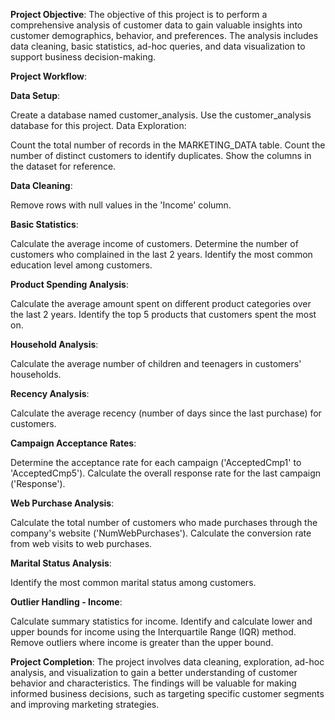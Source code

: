 **Project Objective**:
The objective of this project is to perform a comprehensive analysis of customer data to gain valuable insights into customer demographics, behavior, and preferences. The analysis includes data cleaning, basic statistics, ad-hoc queries, and data visualization to support business decision-making.

**Project Workflow**:

**Data Setup**:

Create a database named customer_analysis.
Use the customer_analysis database for this project.
Data Exploration:

Count the total number of records in the MARKETING_DATA table.
Count the number of distinct customers to identify duplicates.
Show the columns in the dataset for reference.

**Data Cleaning**:

Remove rows with null values in the 'Income' column.

**Basic Statistics**:

Calculate the average income of customers.
Determine the number of customers who complained in the last 2 years.
Identify the most common education level among customers.

**Product Spending Analysis**:

Calculate the average amount spent on different product categories over the last 2 years.
Identify the top 5 products that customers spent the most on.

**Household Analysis**:

Calculate the average number of children and teenagers in customers' households.

**Recency Analysis**:

Calculate the average recency (number of days since the last purchase) for customers.

**Campaign Acceptance Rates**:

Determine the acceptance rate for each campaign ('AcceptedCmp1' to 'AcceptedCmp5').
Calculate the overall response rate for the last campaign ('Response').

**Web Purchase Analysis**:

Calculate the total number of customers who made purchases through the company's website ('NumWebPurchases').
Calculate the conversion rate from web visits to web purchases.

**Marital Status Analysis**:

Identify the most common marital status among customers.

**Outlier Handling - Income**:

Calculate summary statistics for income.
Identify and calculate lower and upper bounds for income using the Interquartile Range (IQR) method.
Remove outliers where income is greater than the upper bound.


**Project Completion**:
The project involves data cleaning, exploration, ad-hoc analysis, and visualization to gain a better understanding of customer behavior and characteristics. The findings will be valuable for making informed business decisions, such as targeting specific customer segments and improving marketing strategies.

